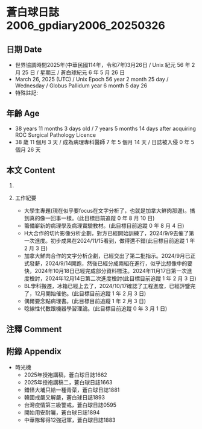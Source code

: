 [_metadata_:encoding]: - "utf-8"
[_metadata_:language]: - "zh-Hant-TW"
[_metadata_:fileformat]: - "markdown"
[_metadata_:MIME_type]: - "text/plain"
[_metadata_:markdown_version]: - "commonmark version 0.30"
[_metadata_:markdown_spec]: - "https://spec.commonmark.org/0.30/"

# 蒼白球日誌2006_gpdiary2006_20250326 #

## 日期 Date ##

* 世界協調時間2025年(中華民國114年，令和7年)3月26日 / Unix 紀元 56 年 2 月 25 日 / 星期三 / 蒼白球紀元 6 年 5 月 26 日
* March 26, 2025 (UTC) / Unix Epoch 56 year 2 month 25 day / Wednesday / Globus Pallidum year 6 month 5 day 26
* 特殊註記:

## 年齡 Age ##

* 38 years 11 months 3 days old / 7 years 5 months 14 days after acquiring ROC Surgical Pathology Licence
* 38 歲 11 個月 3 天 / 成為病理專科醫師 7 年 5 個月 14 天 / 日誌被入侵 0 年 5 個月 26 天

## 本文 Content ##

1. 

2. 工作紀要

    - 大學生專題(現在似乎要focus在文字分析了，也就是加拿大鮮肉那邊)。搞到真的像一回事一樣。(此目標目前追蹤 0 年 8 月 10 日)
    - 籌備嶄新的病理學及病理實驗教材。(此目標目前追蹤 0 年 8 月 4 日)
    - H大合作的切片影像分析企劃，對方已經開始訓練了，2024/9/9去催了第一次進度。初步成果在2024/11/15看到，做得還不錯(此目標目前追蹤 1 年 2 月 3 日)
    - 加拿大鮮肉合作的文字分析企劃，已經交出了第二批指示。2024/9月已正式發薪，2024/9/14開跑，然後已經分成兩組在進行，似乎比想像中的要快，2024年10月18日已經完成部分資料標注。2024年11月17日第一次進度檢討，2024年12月14日第二次進度檢討(此目標目前追蹤 1 年 2 月 3 日)
    - BL學科搬遷，冰箱已經上去了，2024/10/17確認了工程進度，已經評鑒完了，12月開始催他。(此目標目前追蹤 1 年 2 月 3 日)
    - 偶爾要念點病理書。(此目標目前追蹤 1 年 2 月 3 日)
    - 唸線性代數跟機器學習理論。(此目標目前追蹤 0 年 3 月 1 日)

## 注釋 Comment ##


## 附錄 Appendix ##

* 時光機
    - 2025年授袍講稿，蒼白球日誌1662
    - 2025年授袍講稿二，蒼白球日誌1663
    - 錯怪大埔只給一種青菜，蒼白球日誌1881
    - 韓國戒嚴又解嚴，蒼白球日誌1893
    - 台灣疫情第三級警戒，蒼白球日誌0595
    - 開始用安耐曬，蒼白球日誌1894
    - 中華隊奪得12強冠軍，蒼白球日誌1883

